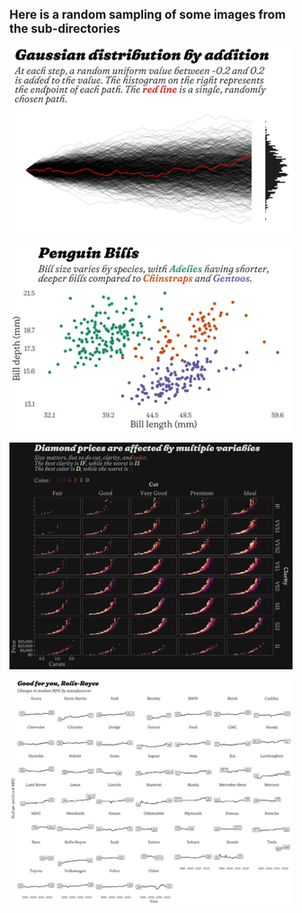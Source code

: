 
## Here is a random sampling of some images from the sub-directories

![](./generated_data/gaussian_dist_by_addition.jpg)

![](./penguins/penguin_bills_light.jpg)

![](./diamonds/diamond_price_facets.jpg)

![](./cars_epa/med_mpg_by_make.jpg)
